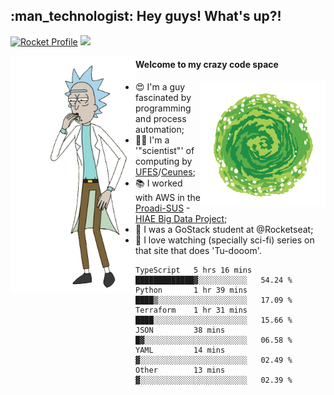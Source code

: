 
<h2> :man_technologist: Hey guys! What's up?!</h2>
                                                                         
[![Rocket Profile](https://img.shields.io/static/v1?label=Rocketseat&message=Profile&colorA=purple&color=black&logo=Rocket&logoColor=white)](https://app.rocketseat.com.br/me/elyabe)
<a href="https://www.linkedin.com/in/elyabe/"><img src="https://img.shields.io/badge/LinkedIn-informational?logo=linkedin"/></a>

<img align='left' src="https://raw.githubusercontent.com/Elyabe/Elyabe/master/images/rick-dancing.gif" width='200'>

                       
#### Welcome to my crazy code space 
<img align='right' src="https://raw.githubusercontent.com/Elyabe/elyabe/master/images/portal-3.gif" width='200'>

- :heart_eyes: I'm a guy fascinated by programming and process automation; 
- :office_worker: I'm a '"scientist"' of computing by [UFES](http://ufes.br)/[Ceunes](http://ceunes.ufes.br);
- :books: I worked with AWS in the [Proadi-SUS](https://www.einstein.br/responsabilidade-social/atuacao-com-o-ministerio-da-saude/proadi-sus) - [HIAE Big Data Project](https://www1.folha.uol.com.br/seminariosfolha/2019/05/cooperacao-entre-governo-e-hospital-leva-inteligencia-artificial-para-a-rede-publica.shtml);
- :rocket: I was a GoStack student at @Rocketseat;
- :movie_camera: I love watching (specially sci-fi) series on that site that does 'Tu-dooom'.

<!--START_SECTION:waka-->

```text
TypeScript   5 hrs 16 mins   █████████████▓░░░░░░░░░░░   54.24 %
Python       1 hr 39 mins    ████▒░░░░░░░░░░░░░░░░░░░░   17.09 %
Terraform    1 hr 31 mins    ████░░░░░░░░░░░░░░░░░░░░░   15.66 %
JSON         38 mins         █▓░░░░░░░░░░░░░░░░░░░░░░░   06.58 %
YAML         14 mins         ▓░░░░░░░░░░░░░░░░░░░░░░░░   02.49 %
Other        13 mins         ▓░░░░░░░░░░░░░░░░░░░░░░░░   02.39 %
```

<!--END_SECTION:waka-->
